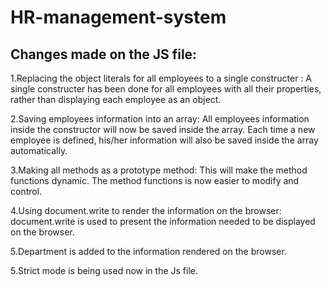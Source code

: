 # HR-management-system

<h2>Changes made on the JS file:</h2>


1.Replacing the object literals for all employees to a single constructer :
        A single constructer has been done for all employees with all their properties, rather than displaying each employee as an object.
         
2.Saving employees information into an array:
        All employees information inside the constructor will now be saved inside the array.
        Each time a new employee is defined, his/her information will also be saved inside the array automatically. 

3.Making all methods as a prototype method:
        This will make the method functions dynamic.
        The method functions is now easier to modify and control.
       

4.Using document.write to render the information on the browser:
         document.write is used to present the information needed to be displayed on the browser.

5.Department is added to the information rendered on the browser.

5.Strict mode is being used now in the Js file.






